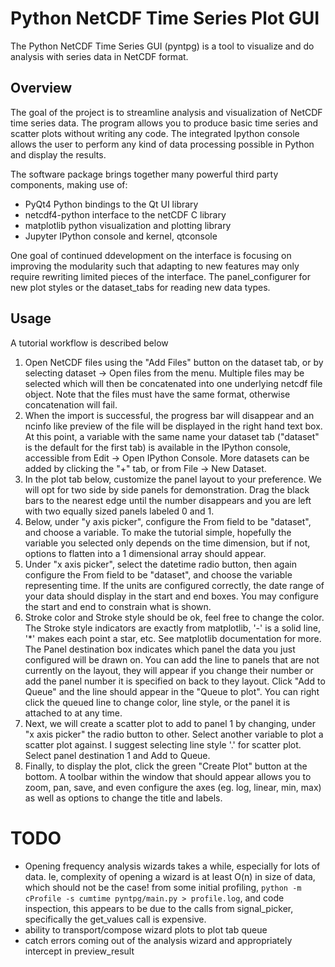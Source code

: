 # Python NetCDF Time Series Plot GUI

The Python NetCDF Time Series GUI (pyntpg) is a tool to visualize and 
do analysis with series data in NetCDF format. 

## Overview 

The goal of the project is to streamline analysis and visualization of
NetCDF time series data. The program allows you to produce basic time 
series and scatter plots without writing any code. The integrated Ipython
console allows the user to perform any kind of data processing possible
in Python and display the results. 

The software package brings together many powerful third party components, making use of:

* PyQt4 Python bindings to the Qt UI library
* netcdf4-python interface to the netCDF C library
* matplotlib python visualization and plotting library
* Jupyter IPython console and kernel, qtconsole
 
One goal of continued ddevelopment on the interface is focusing on improving the 
modularity such that adapting to new features may only require rewriting
limited pieces of the interface. The panel_configurer for new plot styles
or the dataset_tabs for reading new data types. 

## Usage

A tutorial workflow is described below 

 1. Open NetCDF files using the "Add Files" button on the dataset tab, or by 
    selecting dataset -> Open files from the menu. Multiple files may be 
    selected which will then be concatenated into one underlying netcdf file
    object. Note that the files must have the same format, otherwise 
    concatenation will fail.
 2. When the import is successful, the progress bar will disappear and an 
    ncinfo like preview of the file will be displayed in the right hand text box.
    At this point, a variable with the same name your dataset tab ("dataset" is
    the default for the first tab) is available in the IPython console, accessible
    from Edit -> Open IPython Console. More datasets can be added by clicking the
    "+" tab, or from File -> New Dataset.
 3. In the plot tab below, customize the panel layout to your preference. We will
    opt for two side by side panels for demonstration. Drag the black bars to the
    nearest edge until the number disappears and you are left with two equally 
    sized panels labeled 0 and 1. 
 4. Below, under "y axis picker", configure the From field to be "dataset", and 
    choose a variable. To make the tutorial simple, hopefully the variable you 
    selected only depends on the time dimension, but if not, options to flatten 
    into a 1 dimensional array should appear. 
 5. Under "x axis picker", select the datetime radio button, then again configure
    the From field to be "dataset", and choose the variable representing time. If
    the units are configured correctly, the date range of your data should display
    in the start and end boxes. You may configure the start and end to constrain
    what is shown.
 6. Stroke color and Stroke style should be ok, feel free to change the color. The
    Stroke style indicators are exactly from matplotlib, '-' is a solid line, '*' 
    makes each point a star, etc. See matplotlib documentation for more. The Panel 
    destination box indicates which panel the data you just configured will be 
    drawn on. You can add the line to panels that are not currently on the layout,
    they will appear if you change their number or add the panel number it is 
    specified on back to they layout. Click "Add to Queue" and the line should 
    appear in the "Queue to plot". You can right click the queued line to change
    color, line style, or the panel it is attached to at any time. 
 7. Next, we will create a scatter plot to add to panel 1 by changing, under "x
    axis picker" the radio button to other. Select another variable to plot 
    a scatter plot against. I suggest selecting line style '.' for scatter plot.
    Select panel destination 1 and Add to Queue. 
 8. Finally, to display the plot, click the green "Create Plot" button at the 
    bottom. A toolbar within the window that should appear allows you to zoom,
    pan, save, and even configure the axes (eg. log, linear, min, max) as well
    as options to change the title and labels.
    
 

# TODO

* Opening frequency analysis wizards takes a while, especially for lots of data.
Ie, complexity of opening a wizard is at least O(n) in size of data, which should not
be the case! from some initial profiling,
`python -m cProfile -s cumtime pyntpg/main.py > profile.log`, and code inspection,
this appears to be due to the calls from signal\_picker, specifically the get\_values 
call is expensive. 
* ability to transport/compose wizard plots to plot tab queue
* catch errors coming out of the analysis wizard and appropriately intercept in preview\_result
